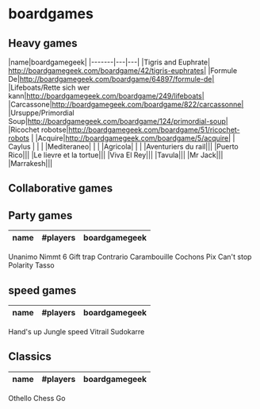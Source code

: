 boardgames
==========

## Heavy games
|name|boardgamegeek|
|-------|---|---|
|Tigris and Euphrate| http://boardgamegeek.com/boardgame/42/tigris-euphrates|
|Formule De|http://boardgamegeek.com/boardgame/64897/formule-de|
|Lifeboats/Rette sich wer kann|http://boardgamegeek.com/boardgame/249/lifeboats|
|Carcassone|http://boardgamegeek.com/boardgame/822/carcassonne|
|Ursuppe/Primordial Soup|http://boardgamegeek.com/boardgame/124/primordial-soup|
|Ricochet robotse|http://boardgamegeek.com/boardgame/51/ricochet-robots |
|Acquire|http://boardgamegeek.com/boardgame/5/acquire|
| Caylus | | |
|Mediteraneo| | |
|Agricola| | |
|Aventuriers du rail|||
|Puerto Rico|||
|Le lievre et la tortue|||
|Viva El Rey|||
|Tavula|||
|Mr Jack|||
|Marrakesh|||

## Collaborative games

## Party games
|name|#players|boardgamegeek|
|-------|---|---|
Unanimo
Nimmt 6
Gift trap
Contrario
Carambouille
Cochons
Pix
Can't stop
Polarity
Tasso

## speed games
|name|#players|boardgamegeek|
|-------|---|---|
Hand's up
Jungle speed
Vitrail
Sudokarre
## Classics
|name|#players|boardgamegeek|
|-------|---|---|
Othello
Chess
Go